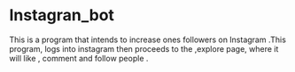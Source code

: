 # Instagran_bot
This is a  program that intends to increase ones followers on Instagram .This program, logs into instagram then proceeds to the ,explore page, where it will like , comment and follow people .

